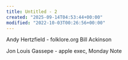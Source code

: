 ```yaml
---
title: Untitled - 2
created: "2025-09-14T04:53:44+00:00"
modified: "2022-10-03T00:26:56+00:00"
---
```

Andy Hertzfield - folklore.org
Bill Ackinson

Jon Louis Gassepe - apple exec, Monday Note

